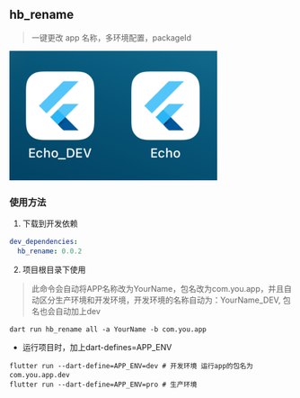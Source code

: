## hb_rename

> 一键更改 app 名称，多环境配置，packageId

![example image](example.png)

### 使用方法

1. 下载到开发依赖 

```yaml
dev_dependencies:
  hb_rename: 0.0.2
```

2. 项目根目录下使用
> 此命令会自动将APP名称改为YourName，包名改为com.you.app，并且自动区分生产环境和开发环境，开发环境的名称自动为：YourName_DEV, 包名也会自动加上dev

```shell
dart run hb_rename all -a YourName -b com.you.app
```

- 运行项目时，加上dart-defines=APP_ENV
```shell
flutter run --dart-define=APP_ENV=dev # 开发环境 运行app的包名为com.you.app.dev
flutter run --dart-define=APP_ENV=pro # 生产环境
```


